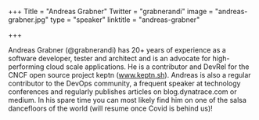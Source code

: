 +++
Title = "Andreas Grabner"
Twitter = "grabnerandi"
image = "andreas-grabner.jpg"
type = "speaker"
linktitle = "andreas-grabner"

+++

Andreas Grabner (@grabnerandi) has 20+ years of experience as a software developer, tester and architect and is an advocate for high-performing cloud scale applications. He is a contributor and DevRel for the CNCF open source project keptn (www.keptn.sh). Andreas is also a regular contributor to the DevOps community, a frequent speaker at technology conferences and regularly publishes articles on blog.dynatrace.com or medium. In his spare time you can most likely find him on one of the salsa dancefloors of the world (will resume once Covid is behind us)!
